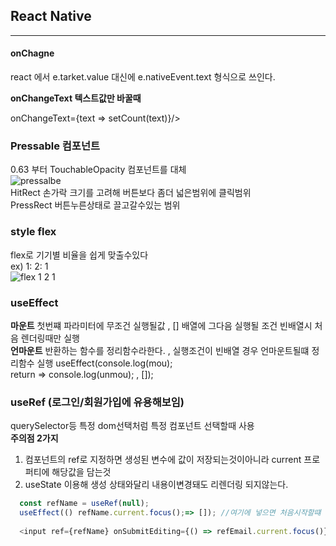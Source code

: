 ## React Native
---  


#### onChagne  
react 에서 e.tarket.value 대신에 e.nativeEvent.text 형식으로 쓰인다.  

**onChangeText 텍스트값만 바꿀때**

onChangeText={text => setCount(text)}/>


### Pressable 컴포넌트  
0.63 부터 TouchableOpacity 컴포넌트를 대체  
![pressalbe](https://user-images.githubusercontent.com/75245755/113818715-24f66600-97b3-11eb-9bc0-abdd80f23403.PNG)  
HitRect 손가락 크기를 고려해 버튼보다 좀더 넓은범위에 클릭범위  
PressRect 버튼누른상태로 끌고갈수있는 범위  

### style flex  
flex로 기기별 비율을 쉽게 맞출수있다  
ex) 1: 2: 1  
![flex 1 2 1](https://user-images.githubusercontent.com/75245755/113819330-1eb4b980-97b4-11eb-9ad1-79c5d9e028ee.PNG)  

### useEffect  
**마운트**
첫번쨰 파라미터에 무조건 실행될값 , [] 배열에 그다음 실행될 조건 빈배열시 처음 렌더링때만 실행  
**언마운트**
반환하는 함수를 정리함수라한다. , 실행조건이 빈배열 경우 언마운트될떄 정리함수 실행
useEffect(console.log(mou);  
return => console.log(unmou); , []);  

### useRef  (로그인/회원가입에 유용해보임)
querySelector등 특정 dom선택처럼 특정 컴포넌트 선택할때 사용  
**주의점 2가지**  
1. 컴포넌트의 ref로 지정하면 생성된 변수에 값이 저장되는것이아니라 current 프로퍼티에 해당값을 담는것
2. useState 이용해 생성 상태와달리 내용이변경돼도 리렌더링 되지않는다.  
```js
  const refName = useRef(null);
  useEffect(() refName.current.focus();=> []); //여기에 넣으면 처음시작할떄 name에 포커스가간다
  
  <input ref={refName} onSubmitEditing={() => refEmail.current.focus()} // 네임에서 키보드 완료버튼누르면 이메일로넘어간다
```  


